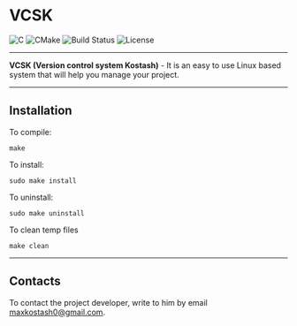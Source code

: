 # VCSK
![C](https://img.shields.io/badge/C-A8B400?style=flat&logo=c&logoColor=white)
![CMake](https://img.shields.io/badge/CMake-064F8C?style=flat&logo=cmake&logoColor=white)
![Build Status](https://img.shields.io/badge/build-passing-brightgreen)
![License](https://img.shields.io/badge/license-MIT-blue)

---
**VCSK (Version control system Kostash)** - It is an easy to use Linux based system that will help you manage your project.

---
## Installation
To compile:
```
make
```
To install:
```
sudo make install
```
To uninstall:
```
sudo make uninstall
```
To clean temp files
```
make clean
```
---
## Contacts
To contact the project developer, write to him by email maxkostash0@gmail.com.
